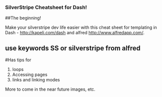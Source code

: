 ### SilverStripe Cheatsheet for Dash!

##The beginning!  

Make your silverstripe dev life easier with this cheat sheet for templating in Dash - http://kapeli.com/dash  and alfred http://www.alfredapp.com/.

## use keywords SS or silverstripe from alfred

#Has tips for 
1. loops
2. Accessing pages
3. links and linking modes

More to come in the near future images, etc.